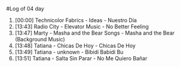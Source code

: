 #Log of 04 day

1. [00:00] Technicolor Fabrics - Ideas - Nuestro Día
1. [13:43] Radio City - Elevator Music - No Better Feeling
1. [13:47] Marty - Masha and the Bear Songs - Masha and the Bear (Background Music)
1. [13:48] Tatiana - Chicas De Hoy - Chicas De Hoy
1. [13:49] Tatiana - unknown - Bibidi Babidi Bu
1. [13:51] Tatiana - Salta Sin Parar - No Me Quiero Bañar
